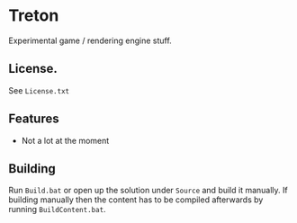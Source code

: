 Treton
=====================
Experimental game / rendering engine stuff.

## License.
See `License.txt`

## Features
* Not a lot at the moment

## Building
Run `Build.bat` or open up the solution under `Source` and build it manually. 
If building manually then the content has to be compiled afterwards by running `BuildContent.bat`.

